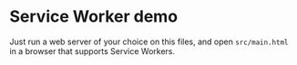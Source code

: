 Service Worker demo
===================

Just run a web server of your choice on this files, and open `src/main.html`
in a browser that supports Service Workers.

